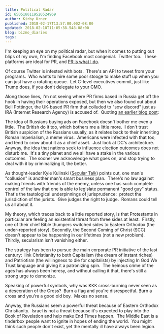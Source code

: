 ```yaml
---
title: Political Radar
id: 6505180119520524969
author: Kirby Urner
published: 2018-02-17T13:57:00.002-08:00
updated: 2018-02-18T11:05:38.548-08:00
blog: bizmo_diaries
tags: 
---
```


I'm keeping an eye on my political radar, but when it comes to putting out blips of my own, I'm finding Facebook most congenial.  Twitter too.  These platforms are ideal for PR, and [PR is what I do](http://mybizmo.blogspot.com/2016/07/idiocracy-two.html).

Of course Twitter is infested with bots.  There's an API to tweet from your programs.  Who wants to hire some poor stooge to make stuff up when you can just have a rotating queue.  Let C-level executives commit, just like Trump does, if you don't delegate to your CMO.

Along those lines, I'm not seeing where PR firms based in Russia get off the hook in having their operations exposed, but then we also found out about Bell Pottinger, the UK-based PR firm that colluded to "sow discord" just as IRA (Internet Research Agency) is accused of.  Quoting [an earlier blog post](http://worldgame.blogspot.com/2018/01/wanderers-2018131.html):

The idea of Russians buying ads on Facebook doesn't bother me even a 
little.  The British do it too, which bothers me a little more.  I don't
 trust British suspicion of the Russians usually, as it relates back to 
their inheriting Roman Imperialism, a meme virus.  Americans were 
infected with that too, and tend to crow about it as a chief asset.  
Just look at DC's architecture.
Anyway, the idea that nations seek to influence election outcomes does 
not disturb me.  It's a tiny planet and we all have a stake in the 
various outcomes.  The sooner we acknowledge what goes on, and stop 
trying to deal with it by criminalizing it, the better. 

As thought-leader Kyle Kulinski ([Secular Talk](https://www.youtube.com/user/SecularTalk)) points out, one man's "collusion" is another man's smart business plan.  There's no law against making friends with friends of the enemy, unless one has such complete control of the law that one is able to legislate permanent "good guy" status.  That's the tautological underpinnings of jurisprudence:  protect the jurisdiction of the jurists.  Give judges the right to judge.  Romans could tell us all about it.

My theory, which traces back to a little reported story, is that Protestants in particular are feeling an existential threat from three sides at least.  Firstly, one of their chief Bible thumpers switched sides to Eastern Orthodox (the under-reported story). Secondly, the Second Coming of Christ (SCC) doesn't appear to be happening in our lifetimes (not a new problem). Thirdly, secularism isn't vanishing either.

The strategy has been to pursue the main corporate PR initiative of the last century:  link Christianity to both Capitalism (the dream of instant riches) and Patriotism (the willingness to die for capitalists) by injecting In God We Trust language and giving it a patronizing spin.  The heinous crime of the ages has always been heresy, and without calling it that, there's still a strong urge to demonize.

Speaking of powerful symbols, why was KKK cross-burning never seen as a desecration of the Cross?  Burn a flag and you're disrespectful. Burn a cross and you're a good old boy.  Makes no sense.

Anyway, the Russians seem a powerful threat because of Eastern Orthodox Christianity.  Israel is not a threat because it's expected to play into the Book of Revelation and help make End Times happen.  The Middle East is a tinderbox people want to ignite in hopes of ending the world.  You might think such people don't exist, yet the mentally ill have always been legion.